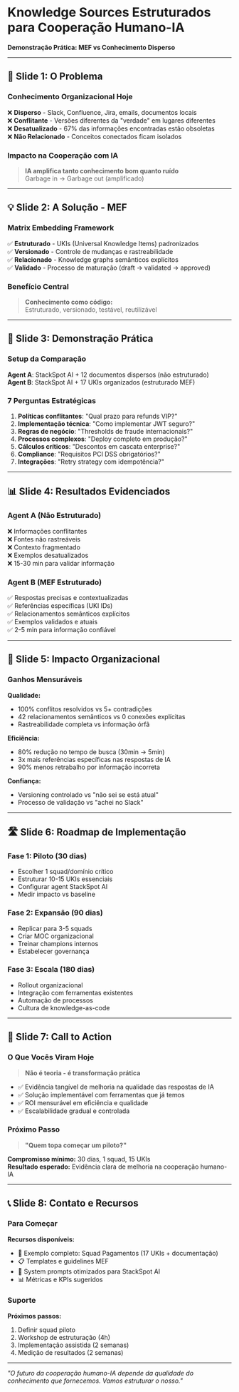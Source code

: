 # Knowledge Sources Estruturados para Cooperação Humano-IA

**Demonstração Prática: MEF vs Conhecimento Disperso**

---

## 🎯 **Slide 1: O Problema**

### Conhecimento Organizacional Hoje

❌ **Disperso** - Slack, Confluence, Jira, emails, documentos locais  
❌ **Conflitante** - Versões diferentes da "verdade" em lugares diferentes  
❌ **Desatualizado** - 67% das informações encontradas estão obsoletas  
❌ **Não Relacionado** - Conceitos conectados ficam isolados  

### Impacto na Cooperação com IA

> **IA amplifica tanto conhecimento bom quanto ruído**  
> Garbage in → Garbage out (amplificado)

---

## 💡 **Slide 2: A Solução - MEF**

### Matrix Embedding Framework

✅ **Estruturado** - UKIs (Universal Knowledge Items) padronizados  
✅ **Versionado** - Controle de mudanças e rastreabilidade  
✅ **Relacionado** - Knowledge graphs semânticos explícitos  
✅ **Validado** - Processo de maturação (draft → validated → approved)  

### Benefício Central

> **Conhecimento como código:**  
> Estruturado, versionado, testável, reutilizável

---

## 🧪 **Slide 3: Demonstração Prática**

### Setup da Comparação

**Agent A**: StackSpot AI + 12 documentos dispersos (não estruturado)  
**Agent B**: StackSpot AI + 17 UKIs organizados (estruturado MEF)  

### 7 Perguntas Estratégicas

1. **Políticas conflitantes**: "Qual prazo para refunds VIP?"  
2. **Implementação técnica**: "Como implementar JWT seguro?"  
3. **Regras de negócio**: "Thresholds de fraude internacionais?"  
4. **Processos complexos**: "Deploy completo em produção?"  
5. **Cálculos críticos**: "Descontos em cascata enterprise?"  
6. **Compliance**: "Requisitos PCI DSS obrigatórios?"  
7. **Integrações**: "Retry strategy com idempotência?"  

---

## 📊 **Slide 4: Resultados Evidenciados**

### Agent A (Não Estruturado)
❌ Informações conflitantes  
❌ Fontes não rastreáveis  
❌ Contexto fragmentado  
❌ Exemplos desatualizados  
❌ 15-30 min para validar informação  

### Agent B (MEF Estruturado)
✅ Respostas precisas e contextualizadas  
✅ Referências específicas (UKI IDs)  
✅ Relacionamentos semânticos explícitos  
✅ Exemplos validados e atuais  
✅ 2-5 min para informação confiável  

---

## 🚀 **Slide 5: Impacto Organizacional**

### Ganhos Mensuráveis

**Qualidade:**
- 100% conflitos resolvidos vs 5+ contradições
- 42 relacionamentos semânticos vs 0 conexões explícitas
- Rastreabilidade completa vs informação órfã

**Eficiência:**
- 80% redução no tempo de busca (30min → 5min)
- 3x mais referências específicas nas respostas de IA
- 90% menos retrabalho por informação incorreta

**Confiança:**
- Versioning controlado vs "não sei se está atual"
- Processo de validação vs "achei no Slack"

---

## 🛣️ **Slide 6: Roadmap de Implementação**

### Fase 1: Piloto (30 dias)
- Escolher 1 squad/domínio crítico
- Estruturar 10-15 UKIs essenciais
- Configurar agent StackSpot AI
- Medir impacto vs baseline

### Fase 2: Expansão (90 dias)
- Replicar para 3-5 squads
- Criar MOC organizacional
- Treinar champions internos
- Estabelecer governança

### Fase 3: Escala (180 dias)
- Rollout organizacional
- Integração com ferramentas existentes
- Automação de processos
- Cultura de knowledge-as-code

---

## 💬 **Slide 7: Call to Action**

### O Que Vocês Viram Hoje

> **Não é teoria - é transformação prática**

- ✅ Evidência tangível de melhoria na qualidade das respostas de IA
- ✅ Solução implementável com ferramentas que já temos
- ✅ ROI mensurável em eficiência e qualidade
- ✅ Escalabilidade gradual e controlada

### Próximo Passo

> **"Quem topa começar um piloto?"**

**Compromisso mínimo:** 30 dias, 1 squad, 15 UKIs  
**Resultado esperado:** Evidência clara de melhoria na cooperação humano-IA

---

## 📞 **Slide 8: Contato e Recursos**

### Para Começar

**Recursos disponíveis:**
- 📁 Exemplo completo: Squad Pagamentos (17 UKIs + documentação)
- 📋 Templates e guidelines MEF
- 🤖 System prompts otimizados para StackSpot AI
- 📊 Métricas e KPIs sugeridos

### Suporte

**Próximos passos:**
1. Definir squad piloto
2. Workshop de estruturação (4h)
3. Implementação assistida (2 semanas)
4. Medição de resultados (2 semanas)

---

*"O futuro da cooperação humano-IA depende da qualidade do conhecimento que fornecemos. Vamos estruturar o nosso."*